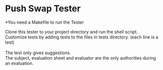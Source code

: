 # Push Swap Tester

*You need a Makefile to run the Tester

Clone this tester to your project directory and run the shell script.<br>
Customize tests by adding tests to the files in tests directory. (each line is a test)<br>
<br>
The test only gives suggestions.<br>
The subject, evaluation sheet and evaluator are the only authorities during an evaluation.<br>
